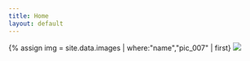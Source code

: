 ```yaml
---
title: Home
layout: default
---
```


<div class="row">
    <div class="col-md-12">
    <!-- Just a comment -->
    {% assign img = site.data.images | where:"name","pic_007" | first}
      <img class="img-title" src={{ img.path }}>
    </div>
</div>
